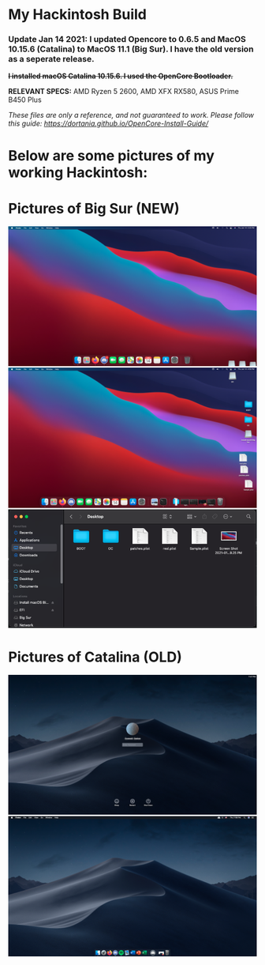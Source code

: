 # My Hackintosh Build

### **Update Jan 14 2021: I updated Opencore to 0.6.5 and MacOS 10.15.6 (Catalina) to MacOS 11.1 (Big Sur). I have the old version as a seperate release.**

~~**I installed macOS Catalina 10.15.6. I used the OpenCore Bootloader.**~~

**RELEVANT SPECS:** AMD Ryzen 5 2600, AMD XFX RX580, ASUS Prime B450 Plus 

*These files are only a reference, and not guaranteed to work. Please follow this guide: https://dortania.github.io/OpenCore-Install-Guide/*

# Below are some pictures of my working Hackintosh:

# Pictures of Big Sur (NEW)
<img src="https://raw.githubusercontent.com/ssharker21/hackintosh/master/images/Screen%20Shot%202021-01-14%20at%205.20.23%20PM.png">
<img src="https://raw.githubusercontent.com/ssharker21/hackintosh/master/images/Screen%20Shot%202021-01-14%20at%204.59.25%20PM.png">
<img src="https://raw.githubusercontent.com/ssharker21/hackintosh/master/images/Screen%20Shot%202021-01-14%20at%205.04.01%20PM.png">

# Pictures of Catalina (OLD)
<img src="https://raw.githubusercontent.com/ssharker21/hackintosh/master/images/lockscreen.png">
<img src="https://raw.githubusercontent.com/ssharker21/hackintosh/master/images/home%20screen.png">
